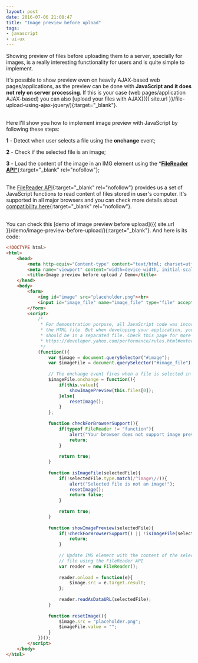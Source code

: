 ```yaml
---
layout: post
date: 2016-07-06 21:08:47
title: "Image preview before upload"
tags:
- javascript
- ui-ux
---
```


Showing preview of files before uploading them to a server, specially for images, is a really interesting functionality for users and is quite simple to implement.

It's possible to show preview even on heavily AJAX-based web pages/applications, as the preview can be done with **JavaScript and it does not rely on server processing**. If this is your case (web pages/application AJAX-based) you can also [upload your files with AJAX]({{ site.url }}/file-upload-using-ajax-jquery/){:target="_blank"}.
<br><br>

Here I'll show you how to implement image preview with JavaScript by following these steps:

**1** - Detect when user selects a file using the **onchange** event;

**2** - Check if the selected file is an image;

**3** - Load the content of the image in an IMG element using the *[**FileReader API***](https://developer.mozilla.org/pt-BR/docs/Web/API/FileReader){:target="_blank" rel="nofollow"};
<br><br>

The [FileReader API](https://developer.mozilla.org/pt-BR/docs/Web/API/FileReader){:target="_blank" rel="nofollow"} provides us a set of JavaScript functions to read content of files stored in user's computer. It's supported in all major browsers and you can check more details about [compatibility here](http://caniuse.com/#feat=filereader){:target="_blank" rel="nofollow"}.
<br><br>

You can check this [demo of image preview before upload]({{ site.url }}/demo/image-preview-before-upload/){:target="_blank"}. And here is its code:

```html
<!DOCTYPE html>
<html>
	<head>
		<meta http-equiv="Content-type" content="text/html; charset=utf-8">
		<meta name="viewport" content="width=device-width, initial-scale=1">
		<title>Image preview before upload / Demo</title>
	</head>
	<body>
		<form>
			<img id="image" src="placeholder.png"><br>
			<input id="image_file" name="image_file" type="file" accept="image/*">
		</form>
		<script>
			/*
			 * For demonstration porpuse, all JavaScript code was incorporated in
			 * the HTML file. But when developing your application, your JavaScript code
			 * should be in a separated file. Check this page for more information:
			 * https://developer.yahoo.com/performance/rules.html#external
			 */
			(function(){
				var $image = document.querySelector("#image");
				var $imageFile = document.querySelector("#image_file");
				
				// The onchange event fires when a file is selected in the image_file field
				$imageFile.onchange = function(){
					if(this.value){
						showImagePreview(this.files[0]);
					}else{
						resetImage();
					}
				};
				
				function checkForBrowserSupport(){
					if(typeof FileReader != "function"){
						alert("Your browser does not support image preview!");
						return;
					}
					
					return true;
				}
				
				function isImageFile(selectedFile){
					if(!selectedFile.type.match(/^image\//)){
						alert("Selected file is not an image!");
						resetImage();
						return false;
					}
					
					return true;
				}
				
				function showImagePreview(selectedFile){
					if(!checkForBrowserSupport() || !isImageFile(selectedFile)){
						return;
					}
					
					// Update IMG element with the content of the selected
					// file using the FileReader API
					var reader = new FileReader();
					
					reader.onload = function(e){
						$image.src = e.target.result;
					};
					
					reader.readAsDataURL(selectedFile);
				}
				
				function resetImage(){
					$image.src = "placeholder.png";
					$imageFile.value = "";
				}
			})();
		</script>
	</body>
</html>
```

